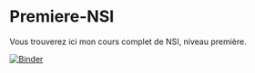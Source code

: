 # Premiere-NSI

Vous trouverez ici mon cours complet de NSI, niveau première.

[![Binder](https://mybinder.org/badge_logo.svg)](https://mybinder.org/v2/gh/lebonprof/NSI-Premiere/HEAD)
